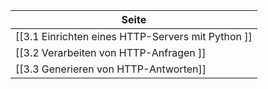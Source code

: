 | Seite |
| ----------- |
| [[3.1 Einrichten eines HTTP-Servers mit Python ]] | 
| [[3.2 Verarbeiten von HTTP-Anfragen ]] |
| [[3.3 Generieren von HTTP-Antworten]] | 